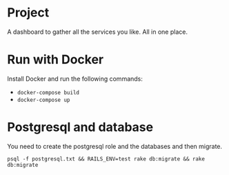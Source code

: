 # Project

A dashboard to gather all the services you like. All in one place.

# Run with Docker
Install Docker and run the following commands:
- `docker-compose build`
- `docker-compose up`

# Postgresql and database

You need to create the postgresql role and the databases and then migrate.

    psql -f postgresql.txt && RAILS_ENV=test rake db:migrate && rake db:migrate
